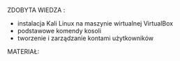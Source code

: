 ZDOBYTA WIEDZA :
- instalacja Kali Linux na maszynie wirtualnej VirtualBox
- podstawowe komendy kosoli
- tworzenie i zarządzanie kontami użytkowników


MATERIAŁ:


